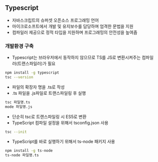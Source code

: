 ## Typescript
- 자바스크립트의 슈퍼셋 오픈소스 프로그래밍 언어
- 마이크로소프트에서 개발 및 유지보수를 담당하며 엄격한 문법을 지원
- 컴파일러 제공으로 정적 타입을 지원하며 프로그래밍의 안전성을 높여줌

### 개발환경 구축
- Typescript는 브라우저에서 동작하지 않으므로 TS를 JS로 변환시켜주는 컴파일러(트랜스파일러)가 필요

```bash
npm install -g typescript
tsc --version
```

- 파일의 확장자 명을 .ts로 작성
-  .ts 파일을 .js파일로 트랜스파일링 후 실행

```bash
tsc 파일명.ts
mode 파일명.js
```

- 단순히 tsc로 트랜스파일링 시 ES5로 변환
- TypeScript 컴파일 설정을 위해서 tsconfig.json 사용

```bash
tsc --init
```

- TypeScript를 바로 실행하기 위해서 ts-node 패키지 사용

```bash
npm install -g ts-node
ts-node 파일명.ts
```